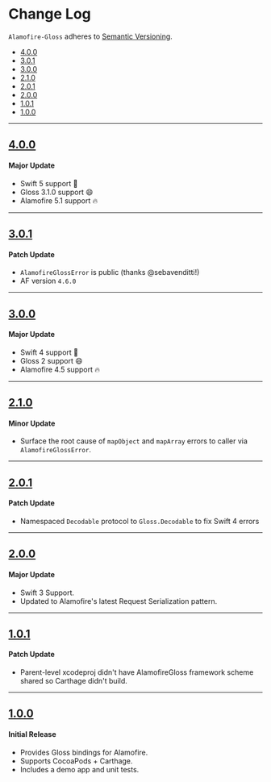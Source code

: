 # Change Log
`Alamofire-Gloss` adheres to [Semantic Versioning](http://semver.org/).

- [4.0.0](#400)
- [3.0.1](#301)
- [3.0.0](#300)
- [2.1.0](#210)
- [2.0.1](#201)
- [2.0.0](#200)
- [1.0.1](#101)
- [1.0.0](#100)

---

## [4.0.0](https://github.com/spxrogers/Alamofire-Gloss/releases/tag/4.0.0)

#### Major Update
- Swift 5 support 🎉
- Gloss 3.1.0 support 😄
- Alamofire 5.1 support 🔥

---

## [3.0.1](https://github.com/spxrogers/Alamofire-Gloss/releases/tag/3.0.1)

#### Patch Update
- `AlamofireGlossError` is public (thanks @sebavenditti!)
- AF version `4.6.0`

---

## [3.0.0](https://github.com/spxrogers/Alamofire-Gloss/releases/tag/3.0.0)

#### Major Update
- Swift 4 support 🎉
- Gloss 2 support 😄
- Alamofire 4.5 support 🔥

---

## [2.1.0](https://github.com/spxrogers/Alamofire-Gloss/releases/tag/2.1.0)

#### Minor Update
- Surface the root cause of `mapObject` and `mapArray` errors to caller via `AlamofireGlossError`.

---

## [2.0.1](https://github.com/spxrogers/Alamofire-Gloss/releases/tag/2.0.1)

#### Patch Update
- Namespaced `Decodable` protocol to `Gloss.Decodable` to fix Swift 4 errors

---

## [2.0.0](https://github.com/spxrogers/Alamofire-Gloss/releases/tag/2.0.0)

#### Major Update
- Swift 3 Support.
- Updated to Alamofire's latest Request Serialization pattern.

---

## [1.0.1](https://github.com/spxrogers/Alamofire-Gloss/releases/tag/1.0.1)

#### Patch Update
- Parent-level xcodeproj didn't have AlamofireGloss framework scheme shared so Carthage didn't build.

---

## [1.0.0](https://github.com/spxrogers/Alamofire-Gloss/releases/tag/1.0.0)

#### Initial Release
- Provides Gloss bindings for Alamofire.
- Supports CocoaPods + Carthage.
- Includes a demo app and unit tests.

